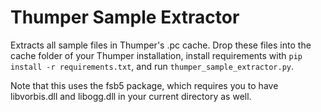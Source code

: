 # Thumper Sample Extractor
Extracts all sample files in Thumper's .pc cache.
Drop these files into the cache folder of your Thumper installation, install requirements with `pip install -r requirements.txt`, and run `thumper_sample_extractor.py`.

Note that this uses the fsb5 package, which requires you to have libvorbis.dll and libogg.dll in your current directory as well.